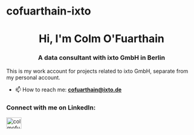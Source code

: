 # cofuarthain-ixto

<h1 align="center">Hi, I'm Colm O'Fuarthain</h1>
<h3 align="center">A data consultant with ixto GmbH in Berlin</h3>

This is my work account for projects related to ixto GmbH, separate from my personal account.
- 📫 How to reach me: **cofuarthain@ixto.de**

<h3 align="left">Connect with me on LinkedIn:</h3>
<p align="left">
<a href="https://linkedin.com/in/colm-ofuarthain" target="blank"><img align="center" src="https://raw.githubusercontent.com/rahuldkjain/github-profile-readme-generator/master/src/images/icons/Social/linked-in-alt.svg" alt="colmofuarthain" height="30" width="40" /></a>
</p>
